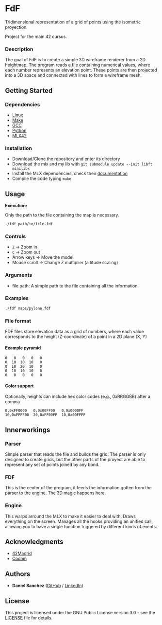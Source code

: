 # FdF

Tridimensional representation of a grid of points using the isometric proyection.

Project for the main 42 cursus.

### Description

The goal of FdF is to create a simple 3D wireframe renderer from a 2D heightmap. The program reads a file containing numerical values, where each number represents an elevation point. These points are then projected into a 3D space and connected with lines to form a wireframe mesh.

## Getting Started

### Dependencies

- [Linux](https://linux.org/)
- [Make](https://www.gnu.org/software/make/)
- [GCC](https://gcc.gnu.org/)
- [Python](https://python.org)
- [MLX42](https://github.com/codam-coding-college/MLX42)

### Installation

* Download/Clone the repository and enter its directory
* Download the mlx and my lib with `git submodule update --init libft minilibx`
* Install the MLX dependencies, check their [documentation](https://github.com/codam-coding-college/MLX42/blob/master/README.md#installation-%EF%B8%8F)
* Compile the code typing `make`

## Usage

**Execution:**

Only the path to the file containing the map is necessary.

```bash
./fdf path/to/file.fdf
```

### Controls
- `Z` -> Zoom in
- `C` -> Zoom out
- Arrow keys -> Move the model
- Mouse scroll -> Change Z multiplier (altitude scaling)

### Arguments

- file path: A simple path to the file containing all the information.

### Examples

```bash
./fdf maps/pylone.fdf
```

### File format

FDF files store elevation data as a grid of numbers, where each value corresponds to the height (Z-coordinate) of a point in a 2D plane (X, Y)

#### Example pyramid

```fdf
0   0   0   0   0
0  10  10  10   0
0  10  20  10   0
0  10  10  10   0
0   0   0   0   0
```

#### Color support

Optionally, heights can include hex color codes (e.g., 0xRRGGBB) after a comma

```fdf
0,0xFF0000   0,0x00FF00   0,0x0000FF
10,0xFFFF00  20,0xFF00FF  10,0x00FFFF
```

## Innerworkings

### Parser

Simple parser that reads the file and builds the grid. The parser is only designed to create grids, but the other parts of the proyect are able to represent any set of points joined by any bond.

### FDF

This is the center of the program, it feeds the information gotten from the parser to the engine. The 3D magic happens here.

### Engine

This warps arround the MLX to make it easier to deal with. Draws everything on the screen.
Manages all the hooks providing an unified call, allowing you to have a single function triggered by different kinds of events.

## Acknowledgments

* [42Madrid](https://www.42madrid.com/)
* [Codam](https://github.com/codam-coding-college/)

## Authors

* **Daniel Sanchez** ([GitHub](https://github.com/angsanch) / [LinkedIn](https://www.linkedin.com/in/angeldanielsanchez/))

## License

This project is licensed under the GNU Public License version 3.0 - see the [LICENSE](LICENSE) file for details.

